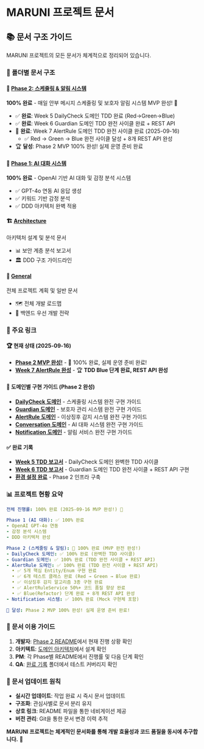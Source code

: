 # MARUNI 프로젝트 문서

## 📚 문서 구조 가이드

MARUNI 프로젝트의 모든 문서가 체계적으로 정리되어 있습니다.

### 📂 폴더별 문서 구조

#### 🎉 [Phase 2: 스케줄링 & 알림 시스템](./phase2/)
**100% 완료** - 매일 안부 메시지 스케줄링 및 보호자 알림 시스템 MVP 완성! 🚀
- ✅ **완료**: Week 5 DailyCheck 도메인 TDD 완료 (Red→Green→Blue)
- ✅ **완료**: Week 6 Guardian 도메인 TDD 완전 사이클 완료 + REST API
- 🎉 **완료**: Week 7 AlertRule 도메인 TDD 완전 사이클 완료 (2025-09-16)
  - ✅ Red → Green → Blue 완전 사이클 달성 + 8개 REST API 완성
- 🏆 **달성**: Phase 2 MVP 100% 완성! 실제 운영 준비 완료

#### 🤖 [Phase 1: AI 대화 시스템](./phase1/)
**100% 완료** - OpenAI 기반 AI 대화 및 감정 분석 시스템
- ✅ GPT-4o 연동 AI 응답 생성
- ✅ 키워드 기반 감정 분석
- ✅ DDD 아키텍처 완벽 적용

#### 🏗️ [Architecture](./architecture/)
아키텍처 설계 및 분석 문서
- 📊 보안 계층 분석 보고서
- 🏛️ DDD 구조 가이드라인

#### 📝 [General](./general/)
전체 프로젝트 계획 및 일반 문서
- 🗺️ 전체 개발 로드맵
- 🔧 백엔드 우선 개발 전략

### 🔗 주요 링크

#### 🏆 현재 상태 (2025-09-16)
- **[Phase 2 MVP 완성!](./phase2/README.md)** - 🎉 100% 완료, 실제 운영 준비 완료!
- **[Week 7 AlertRule 완성](./phase2/completed/week7-alertrule-report.md)** - 🏆 **TDD Blue 단계 완료, REST API 완성**

#### 📖 도메인별 구현 가이드 (Phase 2 완성)
- **[DailyCheck 도메인](./phase2/implementation/dailycheck-domain-guide.md)** - 스케줄링 시스템 완전 구현 가이드
- **[Guardian 도메인](./phase2/implementation/guardian-domain-guide.md)** - 보호자 관리 시스템 완전 구현 가이드
- **[AlertRule 도메인](./phase2/implementation/alertrule-domain-guide.md)** - 이상징후 감지 시스템 완전 구현 가이드
- **[Conversation 도메인](./phase2/implementation/conversation-domain-guide.md)** - AI 대화 시스템 완전 구현 가이드
- **[Notification 도메인](./phase2/implementation/notification-domain-guide.md)** - 알림 서비스 완전 구현 가이드

#### ✅ 완료 기록
- **[Week 5 TDD 보고서](./phase2/completed/week5-tdd-report.md)** - DailyCheck 도메인 완벽한 TDD 사이클
- **[Week 6 TDD 보고서](./phase2/completed/week6-guardian-report.md)** - Guardian 도메인 TDD 완전 사이클 + REST API 구현
- **[환경 설정 완료](./phase2/completed/environment-setup.md)** - Phase 2 인프라 구축

### 📊 프로젝트 현황 요약

```yaml
전체 진행률: 100% 완료 (2025-09-16 MVP 완성!) 🎉

Phase 1 (AI 대화): ✅ 100% 완료
- OpenAI GPT-4o 연동
- 감정 분석 시스템
- DDD 아키텍처 완성

Phase 2 (스케줄링 & 알림): 🎉 100% 완료 (MVP 완전 완성!)
- DailyCheck 도메인: ✅ 100% 완료 (완벽한 TDD 사이클)
- Guardian 도메인: ✅ 100% 완료 (TDD 완전 사이클 + REST API)
- AlertRule 도메인: ✅ 100% 완료 (TDD 완전 사이클 + REST API)
  • ✅ 5개 핵심 Entity/Enum 구현 완료
  • ✅ 6개 테스트 클래스 완료 (Red → Green → Blue 완료)
  • ✅ 이상징후 감지 알고리즘 3종 구현 완료
  • ✅ AlertRuleService 50%+ 코드 품질 향상 완료
  • ✅ Blue(Refactor) 단계 완료 + 8개 REST API 완성
- Notification 시스템: ✅ 100% 완료 (Mock 구현체 포함)

🚀 달성: Phase 2 MVP 100% 완성! 실제 운영 준비 완료!
```

### 🔧 문서 이용 가이드

1. **개발자**: [Phase 2 README](./phase2/README.md)에서 현재 진행 상황 확인
2. **아키텍트**: [도메인 아키텍처](./phase2/implementation/domain-architecture.md)에서 설계 확인
3. **PM**: 각 Phase별 README에서 진행률 및 다음 단계 확인
4. **QA**: [완료 기록](./phase2/completed/) 폴더에서 테스트 커버리지 확인

### 📝 문서 업데이트 원칙

- **실시간 업데이트**: 작업 완료 시 즉시 문서 업데이트
- **구조화**: 관심사별로 문서 분리 유지
- **상호 링크**: README 파일을 통한 네비게이션 제공
- **버전 관리**: Git을 통한 문서 변경 이력 추적

**MARUNI 프로젝트는 체계적인 문서화를 통해 개발 효율성과 코드 품질을 동시에 추구합니다.** 🚀